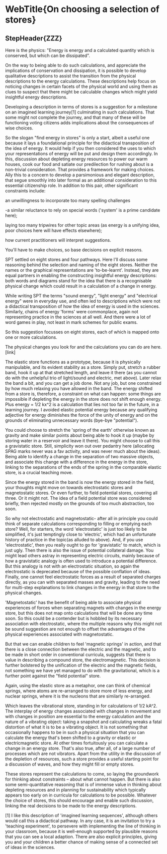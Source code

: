 # WebTitle{On choosing a selection of stores}

## StepHeader{ZZZ}

Here is the physics: "Energy is energy and a calculated quantity which is conserved, but which can be dissipated".

On the way to being able to do such calculations, and appreciate the implications of conservation and dissipation, it is possible to develop qualitative descriptions to assist the transition from the physical descriptions to the energy calculations. These descriptions help focus on noticing changes in certain facets of the physical world and using them as clues to suspect that there might be calculable changes which might yield insightful energy descriptions.

Developing a description in terms of stores is a suggestion for a milestone on an imagined learning journey[1] culminating in such calculations. That some might not complete the journey, and that many of these will be functioning voting citizens adds implications about the consequences of wise choices.

So the slogan "find energy in stores" is only a start, albeit a useful one because it lays a foundational principle for the didactical transposition of the idea of energy. It would help if you then considered the uses to which your representations of energy will be put and design them accordingly. In this, discussion about depleting energy resources to power our warm houses, cook our food and satiate our predilection for rushing about is a non-trivial consideration. That provides a framework for making choices. Ally this to a concern to develop a parsimonious and elegant description, that segue smoothly into later formal as an additional consideration to this essential citizenship role. In addition to this pair, other significant constraints include:

an unwillingness to incorporate too many spelling challenges

-a similar reluctance to rely on special words ('system' is a prime candidate here);

laying too many tripwires for other topic areas (as energy is a unifying idea, poor choices here will have effects elsewhere);

how current practitioners will interpret suggestions.

You'll have to make choices, so base decisions on explicit reasons.

SPT settled on eight stores and four pathways. Here I'll discuss some reasoning behind the selection and naming of the eight stores. Neither the names or the graphical representations are 'to-be-learnt'. Instead, they are equal partners in enabling the constructing insightful energy descriptions: both words and diagrams stand for the idea that there is a recognisable physical change which could result in a calculation of a change in energy.

While writing SPT the terms "sound energy", "light energy" and "electrical energy" were in everyday use, and often led to descriptions which were not a didactical transposition of how the idea of energy is used in the sciences. Similarly, chains of energy 'forms' were commonplace, again not representing practice in the sciences at all well. And there were a lot of word games in play, not least in mark schemes for public exams.

So this suggestion focusses on eight stores, each of which is mapped onto one or more calculations.

The physical changes you look for and the calculations you can do are here.[link]

The elastic store functions as a prototype, because it is physically manipulable, and its evident stability as a store. Simply put, stretch a rubber band, hook it up at that stretched length, and leave it there (as you cannot do with the unhelpful trio of light/sound and electric, met above). Later relax the band a bit, and you can get a job done. Not any job, but one constrained by how much relaxing you have allowed in the band. The energy shifted from a store is, therefore, a constraint on what can happen: some things are impossible if depleting the energy in the store does not shift enough energy. Plus energy = 1/2 kx^2 is a calculation that lies not too far in the future, in a learning journey. I avoided elastic potential energy because any qualifying adjective for energy diminishes the force of the unity of energy and on the grounds of eliminating unnecessary words (bye-bye "potential").

You could choose to stretch the 'spring of the earth' otherwise known as gravity and make similar points about being able to hook it up (maybe by storing water in a reservoir and leave it there). You might choose to call this a gravistatic store. Still, simplicity won out over pedantry here (allocating SPAG marks never was a fav activity, and was never much about the ideas). Being able to identify a change in the separation of two massive objects, and associate this change with a difference in the energy in the store, linking to the separations of the ends of the spring in the comparable elastic store, is a crucial teaching move.

Since the energy stored in the band is now the energy stored in the field, your thoughts might move on towards electrostatic stores and magnetostatic stores. Or even further, to field potential stores, covering all three. Or it might not. The idea of a field potential store was considered briefly, then rejected mostly on the grounds of too much abstraction, too soon.

So why not electrostatic and magnetostatic- after all in principle you could think of separate calculations corresponding to filling or emptying each store? Well, for starters, the word 'electrostatic' is just too likely to be simplified, it's just temptingly close to 'electric', which had an unfortunate history of practice in the topic(as alluded to above). And, if you use 'electrostatic', then you really ought to go for 'gravistatic' to match, which is just ugly. Then there is also the issue of potential collateral damage. You might lead others astray in representing electric circuits, mainly because of how a gravistatic analogy is often used to introduce a potential difference. But this analogy is not with an electrostatic situation, so again the electrostatic is deprecated because of the possible conflation of ideas. Finally, one cannot feel electrostatic forces as a result of separated charges directly, as you can with separated masses and gravity, leading to the need for multi-step explanations to link changes in the energy in that store to the physical changes.

'Magnetostatic' has the benefit of being able to associate physical experiences of forces when separating magnets with changes in the energy store, but this does not map onto calculations that will be done any time soon. So this could be a contender but is hobbled by its necessary association with electrostatic, where the multiple reasons why this might not be sound suggestion are not enough to offset the advantages of the physical experiences associated with magnetostatic.

But that we can enable children to feel 'magnetic springs' in action, and that there is a close connection between the electric and the magnetic, and to be made in short order in conventional curricula, suggests that there is value in describing a compound store, the electromagnetic. This decision is further bolstered by the unification of the electric and the magnetic fields, not something we have yet managed to do with the gravitational, which is a further point against the "field potential" store.

Again, using the elastic store as a metaphor, one can think of chemical springs, where atoms are re-arranged to store more of less energy, and nuclear springs, where it is the nucleons that are similarly re-arranged.

Which leaves the vibrational store, standing in for calculations of 1/2 kA^2. The interplay of energy changes associated with changes in movement and with changes in position are essential to the energy calculation and the nature of a vibrating object: taking a snapshot and calculating wreaks a fatal distortion of what it is to be a vibrating object. It is not something that occasionally happens to be in such a physical situation that you can calculate the energy that's been shifted to a gravity or elastic or electricmagnetic store. At other times fortuitously you can calculate a change in an energy store. That's also true, after all, of a large number of processes which are not vibrators. Apart from the utility in the discussion of the depletion of resources, such a store provides a useful starting point for a discussion of waves, and how they might fill or empty stores.

These stores represent the calculations to come, so laying the groundwork for thinking about constraints – about what cannot happen. But there is also some semi-quantitative reasoning that is of immense value in thinking about depleting resources and in planning for sustainability which typically appears too early on in curricula for calculations to be possible. Whatever the choice of stores, this should encourage and enable such discussion, linking the real decisions to be made to the energy descriptions.

[1] I like this description of 'imagined learning sequences', although others would call this a didactical pathway. In any case, it is an invitation to try a 'teaching experiment', to persevere with implementing the line of thinking in your classroom, because it is well-enough supported by plausible reasons that you can see a local adaption. There are also explicit principles, giving you and your children a better chance of making sense of a connected set of ideas in the sciences.
